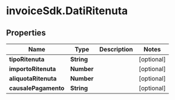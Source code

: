# invoiceSdk.DatiRitenuta

## Properties

Name | Type | Description | Notes
------------ | ------------- | ------------- | -------------
**tipoRitenuta** | **String** |  | [optional] 
**importoRitenuta** | **Number** |  | [optional] 
**aliquotaRitenuta** | **Number** |  | [optional] 
**causalePagamento** | **String** |  | [optional] 


